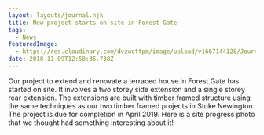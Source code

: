 ```yaml
---
layout: layouts/journal.njk
title: New project starts on site in Forest Gate
tags:
  - News
featuredImage:
  - https://res.cloudinary.com/dvzwcttpm/image/upload/v1667144128/Journals/architectural-extension-newmarket-douglas-architects_qnsva4.jpg
date: 2018-11-09T12:58:35.738Z
---
```

Our project to extend and renovate a terraced house in Forest Gate has started on site. It involves a two storey side extension and a single storey rear extension. The extensions are built with timber framed structure using the same techniques as our two timber framed projects in Stoke Newington. The project is due for completion in April 2019. Here is a site progress photo that we thought had something interesting about it!